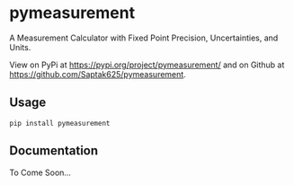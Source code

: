 # pymeasurement
A Measurement Calculator with Fixed Point Precision, Uncertainties, and Units.

View on PyPi at https://pypi.org/project/pymeasurement/ and on Github at https://github.com/Saptak625/pymeasurement.

## Usage
```
pip install pymeasurement
```

## Documentation
To Come Soon...
